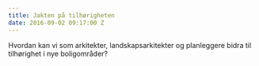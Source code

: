 ```yaml
---
title: Jakten på tilhørigheten
date: 2016-09-02 09:17:00 Z
---
```


Hvordan kan vi som arkitekter, landskapsarkitekter og planleggere bidra til tilhørighet i nye boligområder?